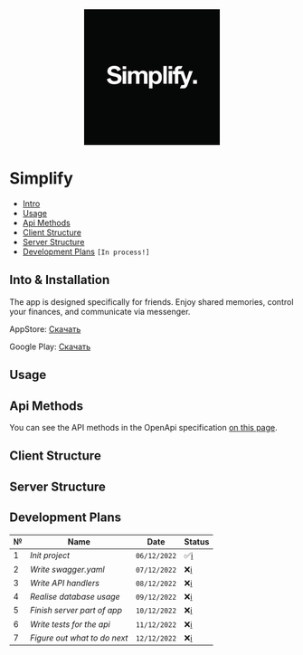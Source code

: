 <div align="center">
  <img src=./docs/logo.jpeg >
</div>

# Simplify

- [Intro](#intro)
- [Usage](#usage)
- [Api Methods](#Api-Methods)
- [Client Structure](#Client-Structure)
- [Server Structure](#Server-Structure)
- [Development Plans](#Development-Plans) `[In process!]`

## Into & Installation
The app is designed specifically for friends. Enjoy shared memories, control your finances, and communicate via messenger.

AppStore: [Скачать](https://www.google.com)

Google Play: [Скачать](https://www.google.com)
## Usage

## Api Methods
You can see the API methods in the OpenApi specification [on this page](https://oleg-pashchenko.github.io/Simplify/).

## Client Structure

## Server Structure

## Development Plans

№ | Name | Date | Status 
-- | ---------- | --- | --
1 | *Init project* | `06/12/2022` |  ✅[ℹ️](https://github.com/Oleg-Pashchenko/Simplify/commit/c2e3f0c1a09f7d16b5aaa7c0ab896aa9c51c2c5f)
2 | *Write swagger.yaml* | `07/12/2022` | ❌[ℹ️]()
3 | *Write API handlers* | `08/12/2022` | ❌[ℹ️]()
4 | *Realise database usage* | `09/12/2022` | ❌[ℹ️]()
5 | *Finish server part of app* | `10/12/2022` | ❌[ℹ️]()
6 | *Write tests for the api* | `11/12/2022` | ❌[ℹ️]()
7 | *Figure out what to do next* | `12/12/2022` | ❌[ℹ️]()





